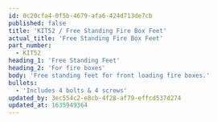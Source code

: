 ```yaml
---
id: 0c20cfa4-0f5b-4679-afa6-424d713de7cb
published: false
title: 'KIT52 / Free Standing Fire Box Feet'
actual_title: 'Free Standing Fire Box Feet'
part_number:
  - KIT52
heading_1: 'Free Standing Feet'
heading_2: 'For fire boxes'
body: 'Free standing feet for front loading fire boxes.'
bullets:
  - 'Includes 4 bolts & 4 screws'
updated_by: 3ec554c2-e8cb-4f28-af79-effcd537d274
updated_at: 1635949364
---
```

